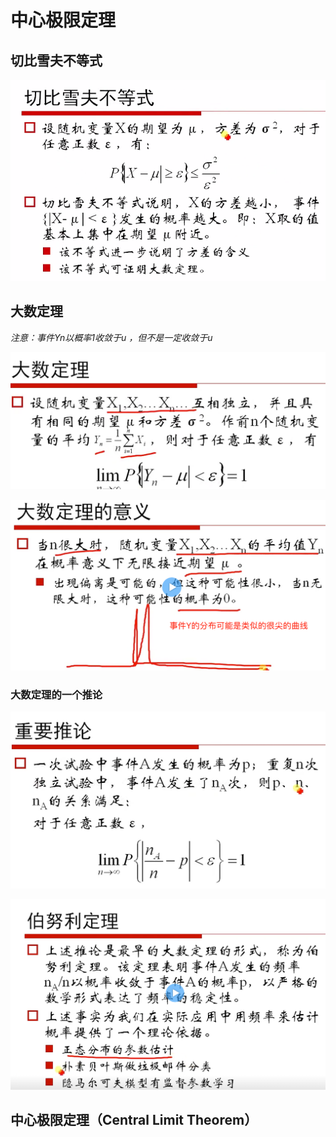 # 中心极限定理

## 切比雪夫不等式

  
  
![](../ch5/qibixuefu.png)

## 大数定理

*注意：事件Yn以概率1收敛于u ，但不是一定收敛于u*

![](dashudingli.png)
  
    
     
![](meaningOfdashudingli.png)

### 大数定理的一个推论

![](tuiliun.png)


![](theorem.png)


## 中心极限定理（Central Limit Theorem）






